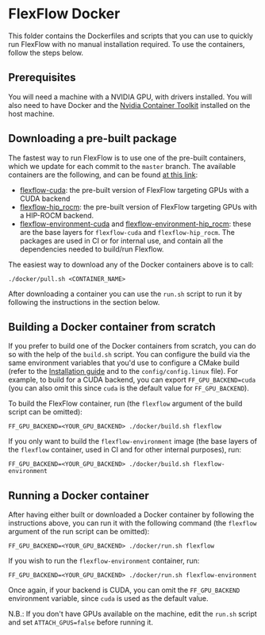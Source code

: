 # FlexFlow Docker
This folder contains the Dockerfiles and scripts that you can use to quickly run FlexFlow with no manual installation required. To use the containers, follow the steps below.

## Prerequisites
You will need a machine with a NVIDIA GPU, with drivers installed. You will also need to have Docker and the [Nvidia Container Toolkit](https://docs.nvidia.com/datacenter/cloud-native/container-toolkit/install-guide.html#getting-started) installed on the host machine.

## Downloading a pre-built package
The fastest way to run FlexFlow is to use one of the pre-built containers, which we update for each commit to the `master` branch. The available containers are the following, and can be found [at this link](https://github.com/orgs/flexflow/packages?repo_name=FlexFlow):

* [flexflow-cuda](https://github.com/orgs/flexflow/packages/container/package/flexflow-cuda): the pre-built version of FlexFlow targeting GPUs with a CUDA backend
* [flexflow-hip_rocm](https://github.com/orgs/flexflow/packages/container/package/flexflow-hip_rocm): the pre-built version of FlexFlow targeting GPUs with a HIP-ROCM backend.
* [flexflow-environment-cuda](https://github.com/orgs/flexflow/packages/container/package/flexflow-environment-cuda) and [flexflow-environment-hip_rocm](https://github.com/orgs/flexflow/packages/container/package/flexflow-environment-hip_rocm): these are the base layers for `flexflow-cuda` and `flexflow-hip_rocm`. The packages are used in CI or for internal use, and contain all the dependencies needed to build/run Flexflow.

The easiest way to download any of the Docker containers above is to call:

```
./docker/pull.sh <CONTAINER_NAME>
```

After downloading a container you can use the `run.sh` script to run it by following the instructions in the section below.

## Building a Docker container from scratch
If you prefer to build one of the Docker containers from scratch, you can do so with the help of the `build.sh` script. You can configure the build via the same environment variables that you'd use to configure a CMake build (refer to the [Installation guide](../INSTALL.md) and to the `config/config.linux` file). For example, to build for a CUDA backend, you can export `FF_GPU_BACKEND=cuda` (you can also omit this since `cuda` is the default value for `FF_GPU_BACKEND`).

To build the FlexFlow container, run (the `flexflow` argument of the build script can be omitted):

```
FF_GPU_BACKEND=<YOUR_GPU_BACKEND> ./docker/build.sh flexflow
```

If you only want to build the `flexflow-environment` image (the base layers of the `flexflow` container, used in CI and for other internal purposes), run:

```
FF_GPU_BACKEND=<YOUR_GPU_BACKEND> ./docker/build.sh flexflow-environment
``` 

## Running a Docker container
After having either built or downloaded a Docker container by following the instructions above, you can run it with the following command (the `flexflow` argument of the run script can be omitted):

```
FF_GPU_BACKEND=<YOUR_GPU_BACKEND> ./docker/run.sh flexflow 
```

If you wish to run the `flexflow-environment` container, run:

```
FF_GPU_BACKEND=<YOUR_GPU_BACKEND> ./docker/run.sh flexflow-environment
```

Once again, if your backend is CUDA, you can omit the `FF_GPU_BACKEND` environment variable, since `cuda` is used as the default value.

N.B.: If you don't have GPUs available on the machine, edit the `run.sh` script and set `ATTACH_GPUS=false` before running it.
